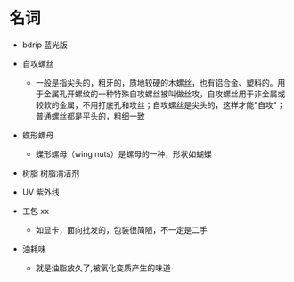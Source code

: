 # 名词

- bdrip 蓝光版
- 自攻螺丝
  - 一般是指尖头的，粗牙的，质地较硬的木螺丝，也有铝合金、塑料的。用于金属孔开螺纹的一种特殊自攻螺丝被叫做丝攻。自攻螺丝用于非金属或较软的金属，不用打底孔和攻丝；自攻螺丝是尖头的，这样才能"自攻"；普通螺丝都是平头的，粗细一致
- 蝶形螺母
  - 蝶形螺母（wing nuts）是螺母的一种，形状如蝴蝶
- 树脂 树脂清洁剂
- UV 紫外线
- 工包 xx

  - 如显卡，面向批发的，包装很简陋，不一定是二手

- 油耗味
  - 就是油脂放久了,被氧化变质产生的味道
